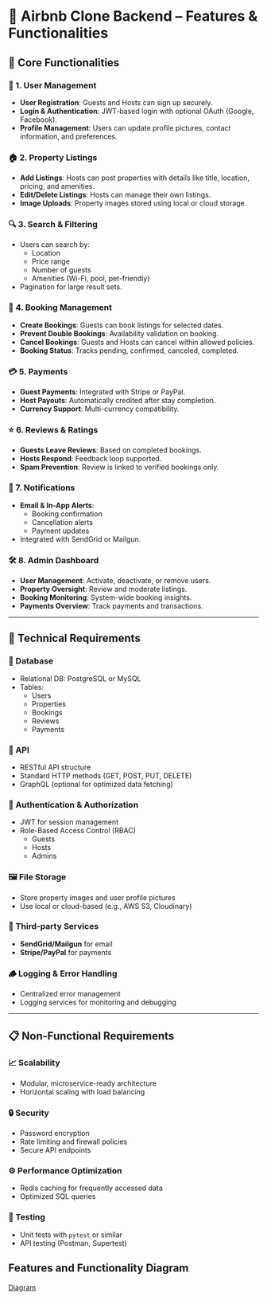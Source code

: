 # 🏡 Airbnb Clone Backend – Features & Functionalities

## 🚀 Core Functionalities

### 👤 1. User Management
- **User Registration**: Guests and Hosts can sign up securely.
- **Login & Authentication**: JWT-based login with optional OAuth (Google, Facebook).
- **Profile Management**: Users can update profile pictures, contact information, and preferences.

### 🏠 2. Property Listings
- **Add Listings**: Hosts can post properties with details like title, location, pricing, and amenities.
- **Edit/Delete Listings**: Hosts can manage their own listings.
- **Image Uploads**: Property images stored using local or cloud storage.

### 🔍 3. Search & Filtering
- Users can search by:
  - Location
  - Price range
  - Number of guests
  - Amenities (Wi-Fi, pool, pet-friendly)
- Pagination for large result sets.

### 📅 4. Booking Management
- **Create Bookings**: Guests can book listings for selected dates.
- **Prevent Double Bookings**: Availability validation on booking.
- **Cancel Bookings**: Guests and Hosts can cancel within allowed policies.
- **Booking Status**: Tracks pending, confirmed, canceled, completed.

### 💳 5. Payments
- **Guest Payments**: Integrated with Stripe or PayPal.
- **Host Payouts**: Automatically credited after stay completion.
- **Currency Support**: Multi-currency compatibility.

### ⭐ 6. Reviews & Ratings
- **Guests Leave Reviews**: Based on completed bookings.
- **Hosts Respond**: Feedback loop supported.
- **Spam Prevention**: Review is linked to verified bookings only.

### 🔔 7. Notifications
- **Email & In-App Alerts**:
  - Booking confirmation
  - Cancellation alerts
  - Payment updates
- Integrated with SendGrid or Mailgun.

### 🛠️ 8. Admin Dashboard
- **User Management**: Activate, deactivate, or remove users.
- **Property Oversight**: Review and moderate listings.
- **Booking Monitoring**: System-wide booking insights.
- **Payments Overview**: Track payments and transactions.

---

## 🧱 Technical Requirements

### 📂 Database
- Relational DB: PostgreSQL or MySQL
- Tables:
  - Users
  - Properties
  - Bookings
  - Reviews
  - Payments

### 📡 API
- RESTful API structure
- Standard HTTP methods (GET, POST, PUT, DELETE)
- GraphQL (optional for optimized data fetching)

### 🔐 Authentication & Authorization
- JWT for session management
- Role-Based Access Control (RBAC)
  - Guests
  - Hosts
  - Admins

### 🖼️ File Storage
- Store property images and user profile pictures
- Use local or cloud-based (e.g., AWS S3, Cloudinary)

### 🔌 Third-party Services
- **SendGrid/Mailgun** for email
- **Stripe/PayPal** for payments

### 🪵 Logging & Error Handling
- Centralized error management
- Logging services for monitoring and debugging

---

## 📋 Non-Functional Requirements

### 📈 Scalability
- Modular, microservice-ready architecture
- Horizontal scaling with load balancing

### 🔒 Security
- Password encryption
- Rate limiting and firewall policies
- Secure API endpoints

### ⚙️ Performance Optimization
- Redis caching for frequently accessed data
- Optimized SQL queries

### 🧪 Testing
- Unit tests with `pytest` or similar
- API testing (Postman, Supertest)

## Features and Functionality Diagram
[Diagram](./features_and_functionalities.png)